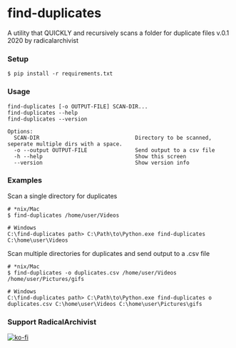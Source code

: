 # find-duplicates
A utility that QUICKLY and recursively scans a folder for duplicate files
v.0.1
2020 by radicalarchivist

### Setup
    $ pip install -r requirements.txt

### Usage  
    find-duplicates [-o OUTPUT-FILE] SCAN-DIR...
    find-duplicates --help
    find-duplicates --version

    Options:
      SCAN-DIR                              Directory to be scanned, seperate multiple dirs with a space.
      -o --output OUTPUT-FILE               Send output to a csv file
      -h --help                             Show this screen
      --version                             Show version info

### Examples

Scan a single directory for duplicates

    # *nix/Mac
    $ find-duplicates /home/user/Videos

    # Windows
    C:\find-duplicates path> C:\Path\to\Python.exe find-duplicates C:\home\user\Videos

Scan multiple directories for duplicates and send output to a .csv file

    # *nix/Mac
    $ find-duplicates -o duplicates.csv /home/user/Videos /home/user/Pictures/gifs

    # Windows
    C:\find-duplicates path> C:\Path\to\Python.exe find-duplicates o duplicates.csv C:\home\user\Videos C:\home\user\Pictures\gifs

### Support RadicalArchivist
[![ko-fi](https://ko-fi.com/img/githubbutton_sm.svg)](https://ko-fi.com/N4N53F7TD)